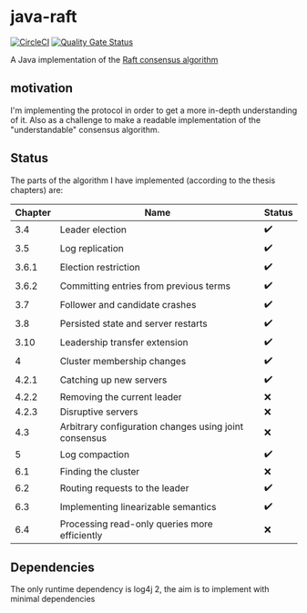 # java-raft
[![CircleCI](https://circleci.com/gh/nicktindall/java-raft.svg?style=svg)](https://circleci.com/gh/nicktindall/java-raft)
[![Quality Gate Status](https://sonarcloud.io/api/project_badges/measure?project=nicktindall_java-raft&metric=alert_status)](https://sonarcloud.io/dashboard?id=nicktindall_java-raft)

A Java implementation of the [Raft consensus algorithm](https://raft.github.io/)

## motivation
I'm implementing the protocol in order to get a more in-depth understanding of it. Also as a challenge to make a readable implementation of the "understandable" consensus algorithm.

## Status
The parts of the algorithm I have implemented (according to the thesis chapters) are:

|Chapter   |Name   | Status   |
|----------|-------|----------|
| 3.4 | Leader election | :heavy_check_mark: |
| 3.5 | Log replication | :heavy_check_mark: |
| 3.6.1 | Election restriction | :heavy_check_mark: |
| 3.6.2 | Committing entries from previous terms | :heavy_check_mark: |
| 3.7 | Follower and candidate crashes | :heavy_check_mark: |
| 3.8 | Persisted state and server restarts | :heavy_check_mark: |
| 3.10 | Leadership transfer extension | :heavy_check_mark: |
| 4 | Cluster membership changes | :heavy_check_mark: |
| 4.2.1 | Catching up new servers | :heavy_check_mark: |
| 4.2.2 | Removing the current leader | :x: |
| 4.2.3 | Disruptive servers | :x: |
| 4.3 | Arbitrary configuration changes using joint consensus | :x: |
| 5 | Log compaction | :heavy_check_mark: |
| 6.1 | Finding the cluster | :x: |
| 6.2 | Routing requests to the leader | :heavy_check_mark: |
| 6.3 | Implementing linearizable semantics | :heavy_check_mark: |
| 6.4 | Processing read-only queries more efficiently | :x: |

## Dependencies
The only runtime dependency is log4j 2, the aim is to implement with minimal dependencies
